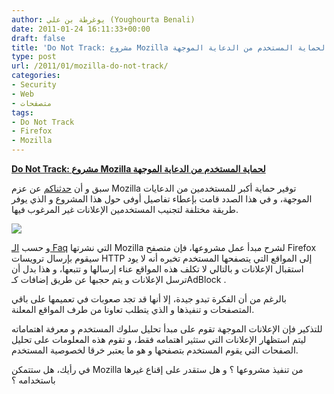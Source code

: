 ```yaml
---
author: يوغرطة بن علي (Youghourta Benali)
date: 2011-01-24 16:11:33+00:00
draft: false
title: 'Do Not Track: مشروع Mozilla لحماية المستخدم من الدعاية الموجهة '
type: post
url: /2011/01/mozilla-do-not-track/
categories:
- Security
- Web
- متصفحات
tags:
- Do Not Track
- Firefox
- Mozilla
---
```


**[Do Not Track: مشروع Mozilla لحماية المستخدم من الدعاية الموجهة]( https://www.it-scoop.com/2011/01/mozilla-do-not-track/)**


سبق و أن [حدثناكم](https://www.it-scoop.com/2010/12/firefox-4-beta-8/) عن عزم Mozilla توفير حماية أكبر للمستخدمين من الدعايات الموجهة، و في هذا الصدد قامت بإعطاء تفاصيل أوفى حول هذا المشروع و الذي يوفر طريقة مختلفة لتجنيب المستخدمين الإعلانات غير المرغوب فيها.

[![](http://www.zdnet.co.uk/i/z5/illo/nw/story_graphics/11jan/do-not-track-firefox-mozilla.jpg)
](https://www.it-scoop.com/2011/01/mozilla-do-not-track/)

و حسب [الـ Faq](https://wiki.mozilla.org/Privacy/Jan2011_DoNotTrack_FAQ) التي نشرتها Mozilla لشرح مبدأ عمل مشروعها، فإن متصفح Firefox سيقوم بإرسال ترويسات HTTP إلى المواقع التي يتصفحها المستخدم تخبره أنه لا يود استقبال الإعلانات و بالتالي لا تكلف هذه المواقع عناء إرسالها و تتبعها، و هذا بدل أن ترسل الإعلانات و يتم حجبها عن طريق إضافات كـAdBlock .

بالرغم من أن الفكرة تبدو جيدة، إلا أنها قد تجد صعوبات في تعميمها على باقي المتصفحات و تنفيذها و الذي يتطلب تعاونا من طرف المواقع المعلنة.

للتذكير فإن الإعلانات الموجهة تقوم على مبدأ تحليل سلوك المستخدم و معرفة اهتماماته ليتم استظهار الإعلانات التي ستثير اهتمامه فقط، و تقوم هذه المعلومات على تحليل الصفحات التي يقوم المستخدم بتصفحها و هو ما يعتبر خرقا لخصوصية المستخدم.

في رأيك، هل ستتمكن Mozilla من تنفيذ مشروعها ؟ و هل ستقدر على إقناع غيرها باستخدامه ؟
